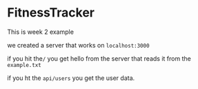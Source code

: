 # FitnessTracker

This is week 2 example

we created a server that works on `localhost:3000`

if you hit the`/` you get hello from the server that reads it from the `example.txt` 

if you ht the `api/users` you get the user data.